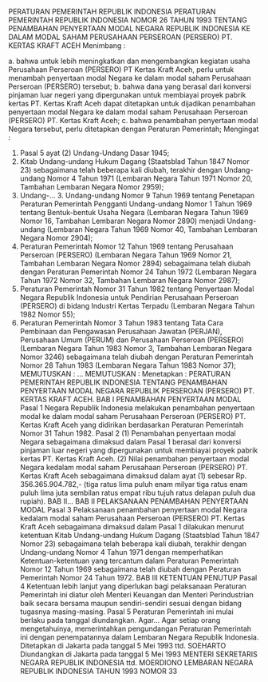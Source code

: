  PERATURAN PEMERINTAH REPUBLIK INDONESIA PERATURAN PEMERINTAH REPUBLIK INDONESIA NOMOR 26 TAHUN 1993 TENTANG PENAMBAHAN PENYERTAAN MODAL NEGARA REPUBLIK INDONESIA KE DALAM MODAL SAHAM PERUSAHAAN PERSEROAN (PERSERO) PT. KERTAS KRAFT ACEH
Menimbang :

a. bahwa untuk lebih meningkatkan dan mengembangkan kegiatan usaha Perusahaan Perseroan (PERSERO) PT Kertas Kraft Aceh, perlu untuk menambah penyertaan modal Negara ke dalam modal saham Perusahaan Perseroan (PERSERO) tersebut;
b. bahwa dana yang berasal dari konversi pinjaman luar negeri yang dipergunakan untuk membiayai proyek pabrik kertas PT. Kertas Kraft Aceh dapat ditetapkan untuk dijadikan penambahan penyertaan modal Negara ke dalam modal saham Perusahaan Perseroan (PERSERO) PT. Kertas Kraft Aceh;
c. bahwa penambahan penyertaan modal Negara tersebut, perlu ditetapkan dengan Peraturan Pemerintah;
Mengingat :

1. Pasal 5 ayat (2) Undang-Undang Dasar 1945;
2. Kitab Undang-undang Hukum Dagang (Staatsblad Tahun 1847 Nomor 23) sebagaimana telah beberapa kali diubah, terakhir dengan Undang-undang Nomor 4 Tahun 1971 (Lembaran Negara Tahun 1971 Nomor 20, Tambahan Lembaran Negara Nomor 2959);
3. Undang-… 3. Undang-undang Nomor 9 Tahun 1969 tentang Penetapan Peraturan Pemerintah Pengganti Undang-undang Nomor 1 Tahun 1969 tentang Bentuk-bentuk Usaha Negara (Lembaran Negara Tahun 1969 Nomor 16, Tambahan Lembaran Negara Nomor 2890) menjadi Undang-undang (Lembaran Negara Tahun 1969 Nomor 40, Tambahan Lembaran Negara Nomor 2904);
4. Peraturan Pemerintah Nomor 12 Tahun 1969 tentang Perusahaan Perseroan (PERSERO) (Lembaran Negara Tahun 1969 Nomor 21, Tambahan Lembaran Negara Nomor 2894) sebagaimana telah diubah dengan Peraturan Pemerintah Nomor 24 Tahun 1972 (Lembaran Negara Tahun 1972 Nomor 32, Tambahan Lembaran Negara Nomor 2987);
5. Peraturan Pemerintah Nomor 31 Tahun 1982 tentang Penyertaan Modal Negara Republik Indonesia untuk Pendirian Perusahaan Perseroan (PERSERO) di bidang Industri Kertas Terpadu (Lembaran Negara Tahun 1982 Nomor 55);
6. Peraturan Pemerintah Nomor 3 Tahun 1983 tentang Tata Cara Pembinaan dan Pengawasan Perusahaan Jawatan (PERJAN), Perusahaan Umum (PERUM) dan Perusahaan Perseroan (PERSERO) (Lembaran Negara Tahun 1983 Nomor 3, Tambahan Lembaran Negara Nomor 3246) sebagaimana telah diubah dengan Peraturan Pemerintah Nomor 28 Tahun 1983 (Lembaran Negara Tahun 1983 Nomor 37);
MEMUTUSKAN :
 …
MEMUTUSKAN :
 Menetapkan : PERATURAN PEMERINTAH REPUBLIK INDONESIA TENTANG PENAMBAHAN PENYERTAAN MODAL NEGARA REPUBLIK PERSEROAN (PERSERO) PT. KERTAS KRAFT ACEH.
BAB I PENAMBAHAN PENYERTAAN MODAL
Pasal 1
Negara Republik Indonesia melakukan penambahan penyertaan modal ke dalam modal saham Perusahaan Perseroan (PERSERO) PT. Kertas Kraft Aceh yang didirikan berdasarkan Peraturan Pemerintah Nomor 31 Tahun 1982.
Pasal 2
(1) Penambahan penyertaan modal Negara sebagaimana dimaksud dalam Pasal 1 berasal dari konversi pinjaman luar negeri yang dipergunakan untuk membiayai proyek pabrik kertas PT. Kertas Kraft Aceh.
(2) Nilai penambahan penyertaan modal Negara kedalam modal saham Perusahaan Perseroan (PERSERO) PT. Kertas Kraft Aceh sebagaimana dimaksud dalam ayat (1) sebesar Rp.
356.365.904.782,- (tiga ratus lima puluh enam milyar tiga ratus enam puluh lima juta sembilan ratus empat ribu tujuh ratus delapan puluh dua rupiah). BAB II…
BAB II PELAKSANAAN PENAMBAHAN PENYERTAAN MODAL
Pasal 3
Pelaksanaan penambahan penyertaan modal Negara kedalam modal saham Perusahaan Perseroan (PERSERO) PT. Kertas Kraft Aceh sebagaimana dimaksud dalam Pasal 1 dilakukan menurut ketentuan Kitab Undang-undang Hukum Dagang (Staatsblad Tahun 1847 Nomor 23) sebagaimana telah beberapa kali diubah, terakhir dengan Undang-undang Nomor 4 Tahun 1971 dengan memperhatikan Ketentuan-ketentuan yang tercantum dalam Peraturan Pemerintah Nomor 12 Tahun 1969 sebagaimana telah diubah dengan Peraturan Pemerintah Nomor 24 Tahun 1972.
BAB III KETENTUAN PENUTUP
Pasal 4
Ketentuan lebih lanjut yang diperlukan bagi pelaksanaan Peraturan Pemerintah ini diatur oleh Menteri Keuangan dan Menteri Perindustrian baik secara bersama maupun sendiri-sendiri sesuai dengan bidang tugasnya masing-masing.
Pasal 5
Peraturan Pemerintah ini mulai berlaku pada tanggal diundangkan. Agar…
Agar setiap orang mengetahuinya, memerintahkan pengundangan Peraturan Pemerintah ini dengan penempatannya dalam Lembaran Negara Republik Indonesia. Ditetapkan di Jakarta pada tanggal 5 Mei 1993 ttd. SOEHARTO Diundangkan di Jakarta pada tanggal 5 Mei 1993 MENTERI SEKRETARIS NEGARA REPUBLIK INDONESIA ttd. MOERDIONO LEMBARAN NEGARA REPUBLIK INDONESIA TAHUN 1993 NOMOR 33